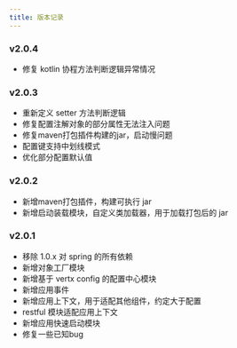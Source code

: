 ```yaml
---
title: 版本记录
---
```


### v2.0.4

* 修复 kotlin 协程方法判断逻辑异常情况

### v2.0.3

* 重新定义 setter 方法判断逻辑
* 修复配置注解对象的部分属性无法注入问题
* 修复maven打包插件构建的jar，启动慢问题
* 配置键支持中划线模式
* 优化部分配置默认值

### v2.0.2

* 新增maven打包插件，构建可执行 jar
* 新增启动装载模块，自定义类加载器，用于加载打包后的 jar

### v2.0.1

* 移除 1.0.x 对 spring 的所有依赖
* 新增对象工厂模块
* 新增基于 vertx config 的配置中心模块
* 新增应用事件
* 新增应用上下文，用于适配其他组件，约定大于配置
* restful 模块适配应用上下文
* 新增应用快速启动模块
* 修复一些已知bug
